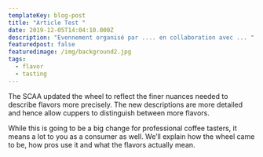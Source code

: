 ```yaml
---
templateKey: blog-post
title: "Article Test "
date: 2019-12-05T14:04:10.000Z
description: "Evennement organisé par .... en collaboration avec ... "
featuredpost: false
featuredimage: /img/background2.jpg
tags:
  - flavor
  - tasting
---
```

The SCAA updated the wheel to reflect the finer nuances needed to describe flavors more precisely. The new descriptions are more detailed and hence allow cuppers to distinguish between more flavors.

While this is going to be a big change for professional coffee tasters, it means a lot to you as a consumer as well. We’ll explain how the wheel came to be, how pros use it and what the flavors actually mean.